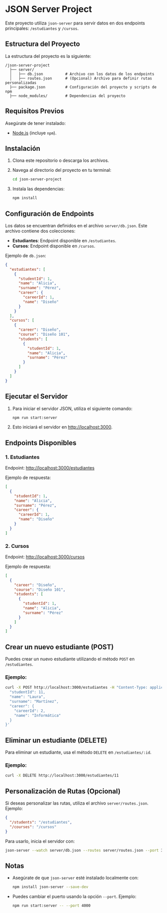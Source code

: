 
# JSON Server Project

Este proyecto utiliza `json-server` para servir datos en dos endpoints principales: `/estudiantes` y `/cursos`.

## Estructura del Proyecto

La estructura del proyecto es la siguiente:

```plaintext
/json-server-project
  ├── server/
  │   ├── db.json          # Archivo con los datos de los endpoints
  │   ├── routes.json      # (Opcional) Archivo para definir rutas personalizadas
  ├── package.json         # Configuración del proyecto y scripts de npm
  ├── node_modules/        # Dependencias del proyecto
```

## Requisitos Previos

Asegúrate de tener instalado:

- [Node.js](https://nodejs.org/) (incluye `npm`).

## Instalación

1. Clona este repositorio o descarga los archivos.
2. Navega al directorio del proyecto en tu terminal:

   ```bash
   cd json-server-project
   ```

3. Instala las dependencias:

   ```bash
   npm install
   ```

## Configuración de Endpoints

Los datos se encuentran definidos en el archivo `server/db.json`. Este archivo contiene dos colecciones:

- **Estudiantes**: Endpoint disponible en `/estudiantes`.
- **Cursos**: Endpoint disponible en `/cursos`.

Ejemplo de `db.json`:

```json
{
  "estudiantes": [
    {
      "studentId": 1,
      "name": "Alicia",
      "surname": "Pérez",
      "career": {
        "careerId": 1,
        "name": "Diseño"
      }
    }
  ],
  "cursos": [
    {
      "career": "Diseño",
      "course": "Diseño 101",
      "students": [
        {
          "studentId": 1,
          "name": "Alicia",
          "surname": "Pérez"
        }
      ]
    }
  ]
}
```

## Ejecutar el Servidor

1. Para iniciar el servidor JSON, utiliza el siguiente comando:

   ```bash
   npm run start:server
   ```

2. Esto iniciará el servidor en [http://localhost:3000](http://localhost:3000).

## Endpoints Disponibles

### 1. Estudiantes
Endpoint: [http://localhost:3000/estudiantes](http://localhost:3000/estudiantes)

Ejemplo de respuesta:

```json
[
  {
    "studentId": 1,
    "name": "Alicia",
    "surname": "Pérez",
    "career": {
      "careerId": 1,
      "name": "Diseño"
    }
  }
]
```

### 2. Cursos
Endpoint: [http://localhost:3000/cursos](http://localhost:3000/cursos)

Ejemplo de respuesta:

```json
[
  {
    "career": "Diseño",
    "course": "Diseño 101",
    "students": [
      {
        "studentId": 1,
        "name": "Alicia",
        "surname": "Pérez"
      }
    ]
  }
]
```

## Crear un nuevo estudiante (POST)

Puedes crear un nuevo estudiante utilizando el método `POST` en `/estudiantes`.

### Ejemplo:
```bash
curl -X POST http://localhost:3000/estudiantes -H "Content-Type: application/json" -d '{
  "studentId": 11,
  "name": "Laura",
  "surname": "Martínez",
  "career": {
    "careerId": 2,
    "name": "Informática"
  }
}'
```

## Eliminar un estudiante (DELETE)

Para eliminar un estudiante, usa el método `DELETE` en `/estudiantes/:id`.

### Ejemplo:
```bash
curl -X DELETE http://localhost:3000/estudiantes/11
```

## Personalización de Rutas (Opcional)

Si deseas personalizar las rutas, utiliza el archivo `server/routes.json`. Ejemplo:

```json
{
  "/students": "/estudiantes",
  "/courses": "/cursos"
}
```

Para usarlo, inicia el servidor con:

```bash
json-server --watch server/db.json --routes server/routes.json --port 3000
```

## Notas

- Asegúrate de que `json-server` esté instalado localmente con:

  ```bash
  npm install json-server --save-dev
  ```

- Puedes cambiar el puerto usando la opción `--port`. Ejemplo:

  ```bash
  npm run start:server -- --port 4000
  ```